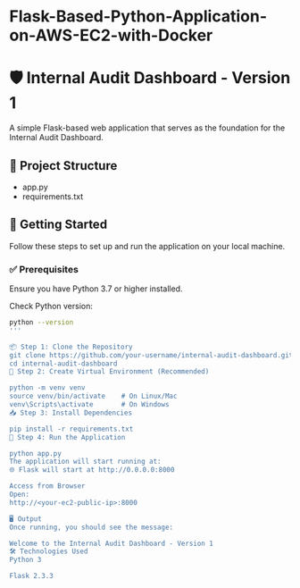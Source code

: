 # Flask-Based-Python-Application-on-AWS-EC2-with-Docker

# 🛡️ Internal Audit Dashboard - Version 1

A simple Flask-based web application that serves as the foundation for the Internal Audit Dashboard.

## 📁 Project Structure

- app.py
- requirements.txt


## 🚀 Getting Started

Follow these steps to set up and run the application on your local machine.

### ✅ Prerequisites

Ensure you have Python 3.7 or higher installed.

Check Python version:

```bash
python --version
'''

📦 Step 1: Clone the Repository
git clone https://github.com/your-username/internal-audit-dashboard.git
cd internal-audit-dashboard
🐍 Step 2: Create Virtual Environment (Recommended)

python -m venv venv
source venv/bin/activate    # On Linux/Mac
venv\Scripts\activate       # On Windows
📥 Step 3: Install Dependencies

pip install -r requirements.txt
🏃 Step 4: Run the Application

python app.py
The application will start running at:
🌐 Flask will start at http://0.0.0.0:8000

Access from Browser
Open:
http://<your-ec2-public-ip>:8000

🖥️ Output
Once running, you should see the message:

Welcome to the Internal Audit Dashboard - Version 1
🛠️ Technologies Used
Python 3

Flask 2.3.3
